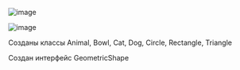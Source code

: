 


![image](https://github.com/user-attachments/assets/4fe62244-8e06-4ae7-9f7a-4ac7674a9386)

![image](https://github.com/user-attachments/assets/2d3f2b27-30d4-4d58-8110-389348f7e80f)



Созданы классы Animal, Bowl, Cat, Dog, Circle, Rectangle, Triangle

Создан интерфейс GeometricShape

